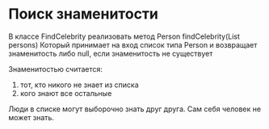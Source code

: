 # Поиск знаменитости
В классе FindCelebrity реализовать метод 
Person findCelebrity(List<Person> persons)
Который принимает на вход список типа Person и возвращает знаменитость либо null, если знаменитость не существует

Знаменитостью считается:
1. тот, кто никого не знает из списка
2. кого знают все остальные

Люди в списке могут выборочно знать друг друга. 
Сам себя человек не может знать. 